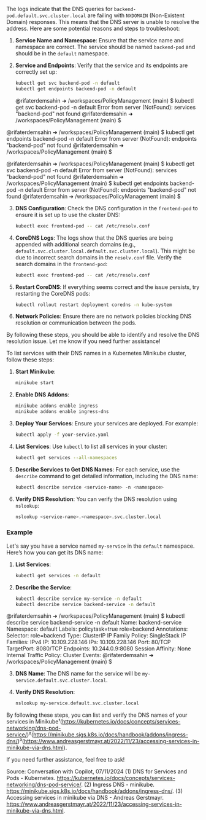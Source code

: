 The logs indicate that the DNS queries for `backend-pod.default.svc.cluster.local` are failing with `NXDOMAIN` (Non-Existent Domain) responses. This means that the DNS server is unable to resolve the address. Here are some potential reasons and steps to troubleshoot:

1. **Service Name and Namespace**: Ensure that the service name and namespace are correct. The service should be named `backend-pod` and should be in the `default` namespace.

2. **Service and Endpoints**: Verify that the service and its endpoints are correctly set up:
   ```sh
   kubectl get svc backend-pod -n default
   kubectl get endpoints backend-pod -n default
   ```

   @rifaterdemsahin ➜ /workspaces/PolicyManagement (main) $ kubectl get svc backend-pod -n default
Error from server (NotFound): services "backend-pod" not found
@rifaterdemsahin ➜ /workspaces/PolicyManagement (main) $ 

@rifaterdemsahin ➜ /workspaces/PolicyManagement (main) $ kubectl get endpoints backend-pod -n default
Error from server (NotFound): endpoints "backend-pod" not found
@rifaterdemsahin ➜ /workspaces/PolicyManagement (main) $ 


@rifaterdemsahin ➜ /workspaces/PolicyManagement (main) $ kubectl get svc backend-pod -n default
Error from server (NotFound): services "backend-pod" not found
@rifaterdemsahin ➜ /workspaces/PolicyManagement (main) $ kubectl get endpoints backend-pod -n default
Error from server (NotFound): endpoints "backend-pod" not found
@rifaterdemsahin ➜ /workspaces/PolicyManagement (main) $ 








3. **DNS Configuration**: Check the DNS configuration in the `frontend-pod` to ensure it is set up to use the cluster DNS:
   ```sh
   kubectl exec frontend-pod -- cat /etc/resolv.conf
   ```

4. **CoreDNS Logs**: The logs show that the DNS queries are being appended with additional search domains (e.g., `default.svc.cluster.local.default.svc.cluster.local`). This might be due to incorrect search domains in the `resolv.conf` file. Verify the search domains in the `frontend-pod`:
   ```sh
   kubectl exec frontend-pod -- cat /etc/resolv.conf
   ```

5. **Restart CoreDNS**: If everything seems correct and the issue persists, try restarting the CoreDNS pods:
   ```sh
   kubectl rollout restart deployment coredns -n kube-system
   ```

6. **Network Policies**: Ensure there are no network policies blocking DNS resolution or communication between the pods.

By following these steps, you should be able to identify and resolve the DNS resolution issue. Let me know if you need further assistance!

To list services with their DNS names in a Kubernetes Minikube cluster, follow these steps:

1. **Start Minikube**:
   ```bash
   minikube start
   ```

2. **Enable DNS Addons**:
   ```bash
   minikube addons enable ingress
   minikube addons enable ingress-dns
   ```

3. **Deploy Your Services**:
   Ensure your services are deployed. For example:
   ```bash
   kubectl apply -f your-service.yaml
   ```

4. **List Services**:
   Use `kubectl` to list all services in your cluster:
   ```bash
   kubectl get services --all-namespaces
   ```

5. **Describe Services to Get DNS Names**:
   For each service, use the `describe` command to get detailed information, including the DNS name:
   ```bash
   kubectl describe service <service-name> -n <namespace>
   ```

6. **Verify DNS Resolution**:
   You can verify the DNS resolution using `nslookup`:
   ```bash
   nslookup <service-name>.<namespace>.svc.cluster.local
   ```

### Example

Let's say you have a service named `my-service` in the `default` namespace. Here’s how you can get its DNS name:

1. **List Services**:
   ```bash
   kubectl get services -n default
   ```

2. **Describe the Service**:
   ```bash
   kubectl describe service my-service -n default
   kubectl describe service backend-service -n default
   ```
@rifaterdemsahin ➜ /workspaces/PolicyManagement (main) $ kubectl describe service backend-service -n default
Name:                     backend-service
Namespace:                default
Labels:                   policytask=true
                          role=backend
Annotations:              <none>
Selector:                 role=backend
Type:                     ClusterIP
IP Family Policy:         SingleStack
IP Families:              IPv4
IP:                       10.109.228.146
IPs:                      10.109.228.146
Port:                     <unset>  80/TCP
TargetPort:               8080/TCP
Endpoints:                10.244.0.9:8080
Session Affinity:         None
Internal Traffic Policy:  Cluster
Events:                   <none>
@rifaterdemsahin ➜ /workspaces/PolicyManagement (main) $ 


3. **DNS Name**:
   The DNS name for the service will be `my-service.default.svc.cluster.local`.

4. **Verify DNS Resolution**:
   ```bash
   nslookup my-service.default.svc.cluster.local
   ```

By following these steps, you can list and verify the DNS names of your services in Minikube¹(https://kubernetes.io/docs/concepts/services-networking/dns-pod-service/)²(https://minikube.sigs.k8s.io/docs/handbook/addons/ingress-dns/)³(https://www.andreasgerstmayr.at/2022/11/23/accessing-services-in-minikube-via-dns.html).

If you need further assistance, feel free to ask!

Source: Conversation with Copilot, 07/11/2024
(1) DNS for Services and Pods - Kubernetes. https://kubernetes.io/docs/concepts/services-networking/dns-pod-service/.
(2) Ingress DNS - minikube. https://minikube.sigs.k8s.io/docs/handbook/addons/ingress-dns/.
(3) Accessing services in minikube via DNS - Andreas Gerstmayr. https://www.andreasgerstmayr.at/2022/11/23/accessing-services-in-minikube-via-dns.html.